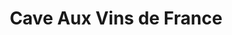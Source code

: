 ---
title: "Cave Aux Vins de France"
url: /saint-die-des-vosges/cave-aux-vins-de-france/
shop: vin
---